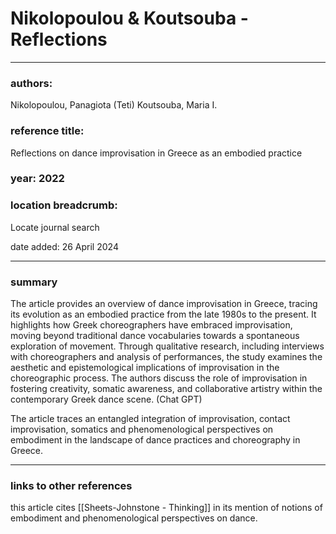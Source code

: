 # Nikolopoulou & Koutsouba - Reflections

---

### authors:

Nikolopoulou, Panagiota (Teti) 
Koutsouba, Maria I. 

### reference title:

Reflections on dance improvisation in Greece as an embodied practice

### year: 2022

### location breadcrumb:

Locate journal search

date added: 26 April 2024

---

### summary

The article provides an overview of dance improvisation in Greece, tracing its evolution as an embodied practice from the late 1980s to the present. It highlights how Greek choreographers have embraced improvisation, moving beyond traditional dance vocabularies towards a spontaneous exploration of movement. Through qualitative research, including interviews with choreographers and analysis of performances, the study examines the aesthetic and epistemological implications of improvisation in the choreographic process. The authors discuss the role of improvisation in fostering creativity, somatic awareness, and collaborative artistry within the contemporary Greek dance scene. (Chat GPT)

The article traces an entangled integration of improvisation, contact improvisation, somatics and phenomenological perspectives on embodiment in the landscape of dance practices and choreography in Greece.  

---

### links to other references

this article cites [[Sheets-Johnstone - Thinking]] in its mention of notions of embodiment and phenomenological perspectives on dance.
